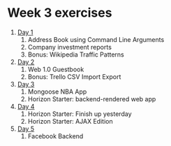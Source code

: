 # Week 3 exercises

1. [Day 1](day1/README.md)
    1. Address Book using Command Line Arguments
    1. Company investment reports
    1. Bonus: Wikipedia Traffic Patterns
1. [Day 2](day2/README.md)
    1. Web 1.0 Guestbook
    1. Bonus: Trello CSV Import Export
1. [Day 3](day3/README.md)
    1. Mongoose NBA App
    1. Horizon Starter: backend-rendered web app
1. [Day 4](day4/README.md)
    1. Horizon Starter: Finish up yesterday
    1. Horizon Starter: AJAX Edition
1. [Day 5](day5/README.md)
    1. Facebook Backend
